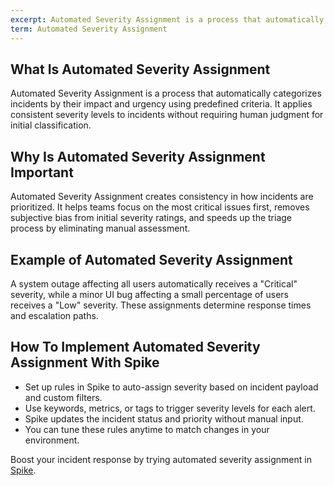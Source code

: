 ```yaml
---
excerpt: Automated Severity Assignment is a process that automatically categorizes incidents by their impact and urgency using predefined criteria.
term: Automated Severity Assignment
---
```

## What Is Automated Severity Assignment

Automated Severity Assignment is a process that automatically categorizes incidents by their impact and urgency using predefined criteria. It applies consistent severity levels to incidents without requiring human judgment for initial classification.

## Why Is Automated Severity Assignment Important

Automated Severity Assignment creates consistency in how incidents are prioritized. It helps teams focus on the most critical issues first, removes subjective bias from initial severity ratings, and speeds up the triage process by eliminating manual assessment.

## Example of Automated Severity Assignment

A system outage affecting all users automatically receives a "Critical" severity, while a minor UI bug affecting a small percentage of users receives a "Low" severity. These assignments determine response times and escalation paths.

## How To Implement Automated Severity Assignment With Spike

- Set up rules in Spike to auto-assign severity based on incident payload and custom filters.
- Use keywords, metrics, or tags to trigger severity levels for each alert.
- Spike updates the incident status and priority without manual input.
- You can tune these rules anytime to match changes in your environment.

Boost your incident response by trying automated severity assignment in [Spike](https://app.spike.sh/signup).